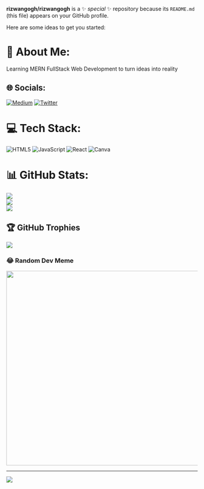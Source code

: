 
**rizwangogh/rizwangogh** is a ✨ _special_ ✨ repository because its `README.md` (this file) appears on your GitHub profile.

Here are some ideas to get you started:


# 💫 About Me:
Learning MERN FullStack Web Development to turn ideas into reality


## 🌐 Socials:
[![Medium](https://img.shields.io/badge/Medium-12100E?logo=medium&logoColor=white)](https://medium.com/@rizwanopq) [![Twitter](https://img.shields.io/badge/Twitter-%231DA1F2.svg?logo=Twitter&logoColor=white)](https://twitter.com/rizwangogh) 

# 💻 Tech Stack:
![HTML5](https://img.shields.io/badge/html5-%23E34F26.svg?style=plastic&logo=html5&logoColor=white) ![JavaScript](https://img.shields.io/badge/javascript-%23323330.svg?style=plastic&logo=javascript&logoColor=%23F7DF1E) ![React](https://img.shields.io/badge/react-%2320232a.svg?style=plastic&logo=react&logoColor=%2361DAFB) ![Canva](https://img.shields.io/badge/Canva-%2300C4CC.svg?style=plastic&logo=Canva&logoColor=white)
# 📊 GitHub Stats:
![](https://github-readme-stats.vercel.app/api?username=rizwangogh&theme=dark&hide_border=false&include_all_commits=true&count_private=true)<br/>
![](https://github-readme-streak-stats.herokuapp.com/?user=rizwangogh&theme=dark&hide_border=false)<br/>
![](https://github-readme-stats.vercel.app/api/top-langs/?username=rizwangogh&theme=dark&hide_border=false&include_all_commits=true&count_private=true&layout=compact)

## 🏆 GitHub Trophies
![](https://github-profile-trophy.vercel.app/?username=rizwangogh&theme=radical&no-frame=true&no-bg=false&margin-w=4)

### 😂 Random Dev Meme
<img src="https://random-memer.herokuapp.com/" width="512px"/>

---
[![](https://visitcount.itsvg.in/api?id=rizwangogh&icon=7&color=12)](https://visitcount.itsvg.in)

<!-- Proudly created with GPRM ( https://gprm.itsvg.in ) -->

